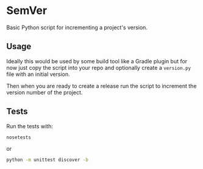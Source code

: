 # SemVer

Basic Python script for incrementing a project's version.

## Usage

Ideally this would be used by some build tool like a Gradle plugin but for now just copy the script into your repo and optionally create a `version.py` file with an initial version.

Then when you are ready to create a release run the script to increment the version number of the project.

## Tests

Run the tests with:

```sh
nosetests
```

or

```sh
python -m unittest discover -b
```
